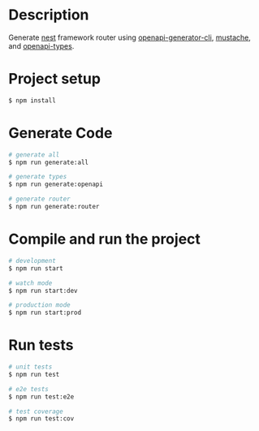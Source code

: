 # Description

Generate [nest](https://github.com/nestjs/nest) framework router using [openapi-generator-cli](https://github.com/OpenAPITools/openapi-generator-cli), [mustache](https://github.com/janl/mustache.js), and [openapi-types](https://github.com/kogosoftwarellc/open-api/tree/main/packages/openapi-types).

# Project setup

```bash
$ npm install
```

# Generate Code
```bash
# generate all
$ npm run generate:all

# generate types
$ npm run generate:openapi

# generate router
$ npm run generate:router
```

# Compile and run the project

```bash
# development
$ npm run start

# watch mode
$ npm run start:dev

# production mode
$ npm run start:prod
```

# Run tests

```bash
# unit tests
$ npm run test

# e2e tests
$ npm run test:e2e

# test coverage
$ npm run test:cov
```
